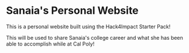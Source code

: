 # Sanaia's Personal Website

This is a personal website built using the Hack4Impact Starter Pack!

This will be used to share Sanaia's college career and what she has been able to accomplish while at Cal Poly!